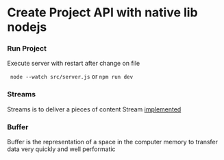 # Create Project API with native lib nodejs

### Run Project

Execute server with restart after change on file

``` node --watch src/server.js``` or ```npm run dev```

### Streams

Streams is to deliver a pieces of content
Stream [implemented](/streams/fundamentals.js)

### Buffer

Buffer is the representation of a space in the computer memory to transfer data very quickly and well performatic 

